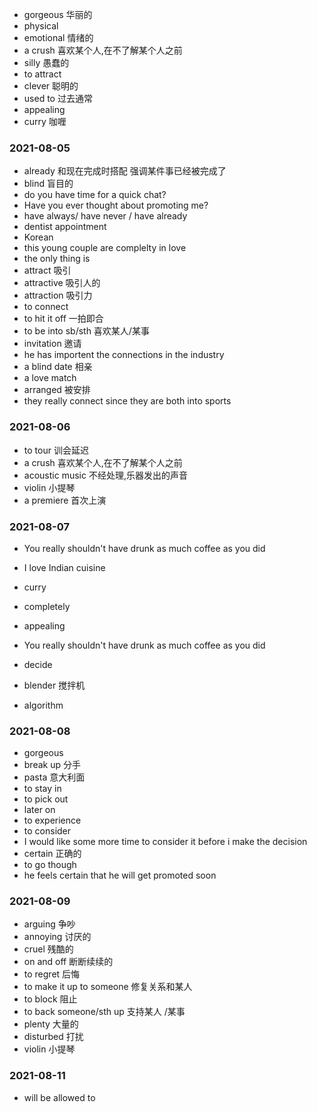 - gorgeous 华丽的
- physical 
- emotional 情绪的
- a crush  喜欢某个人,在不了解某个人之前
- silly 愚蠢的
- to attract
- clever 聪明的
- used to 过去通常
- appealing
- curry 咖喱


### 2021-08-05

- already 和现在完成时搭配 强调某件事已经被完成了
- blind 盲目的
- do you have time for a quick chat?
- Have you ever thought about promoting me?
- have always/ have never / have already
- dentist appointment
- Korean
- this young couple are complelty in love
- the only thing is 
- attract 吸引
- attractive 吸引人的
- attraction 吸引力
- to connect
- to hit it off  一拍即合
- to be into sb/sth   喜欢某人/某事
- invitation 邀请
- he has importent the connections in the industry
- a blind date 相亲
- a love match
- arranged 被安排
- they really connect since they are both into sports

### 2021-08-06
- to tour 训会延迟
- a crush  喜欢某个人,在不了解某个人之前
- acoustic music 不经处理,乐器发出的声音
- violin 小提琴
- a premiere 首次上演

### 2021-08-07
- You really shouldn't have drunk as much coffee as you did
- I love Indian cuisine
- curry
- completely
- appealing

- You really shouldn't have drunk as much coffee as you did
- decide
- blender 搅拌机
- algorithm 

### 2021-08-08
- gorgeous
- break up 分手
- pasta 意大利面
- to stay in 
- to pick out
- later on
- to experience
- to consider
- I would like some more time to consider it before i make the decision
- certain 正确的
- to go though
- he feels certain that he will get promoted soon 


### 2021-08-09
- arguing 争吵
- annoying 讨厌的
- cruel 残酷的
- on and off  断断续续的
- to regret 后悔
- to make it up to someone 修复关系和某人
- to block 阻止
- to back someone/sth up   支持某人 /某事
- plenty 大量的
- disturbed 打扰
- violin 小提琴

### 2021-08-11
- will be allowed to
